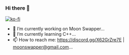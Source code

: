 ### Hi there 👋

[![ko-fi](https://ko-fi.com/img/githubbutton_sm.svg)](https://ko-fi.com/Q5Q0KCR1J)

- 🔭 I’m currently working on Moon Swapper...
- 🌱 I’m currently learning C++...
- 📫 How to reach me: https://discord.gg/X62GrZre7E | moonswapper@gmail.com...
